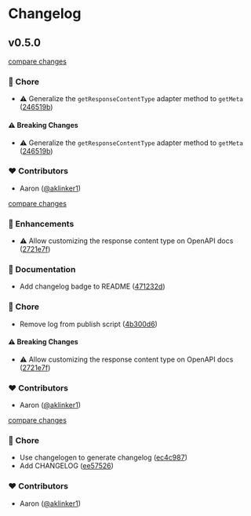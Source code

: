 # Changelog

## v0.5.0

[compare changes](https://github.com/aklinker1/zeta/compare/v0.4.0...v0.5.0)

### 🏡 Chore

- ⚠️ Generalize the `getResponseContentType` adapter method to `getMeta` ([246519b](https://github.com/aklinker1/zeta/commit/246519b))

#### ⚠️ Breaking Changes

- ⚠️ Generalize the `getResponseContentType` adapter method to `getMeta` ([246519b](https://github.com/aklinker1/zeta/commit/246519b))

### ❤️ Contributors

- Aaron ([@aklinker1](https://github.com/aklinker1))

[compare changes](https://github.com/aklinker1/zeta/compare/v0.3.1...v0.4.0)

### 🚀 Enhancements

- ⚠️ Allow customizing the response content type on OpenAPI docs ([2721e7f](https://github.com/aklinker1/zeta/commit/2721e7f))

### 📖 Documentation

- Add changelog badge to README ([471232d](https://github.com/aklinker1/zeta/commit/471232d))

### 🏡 Chore

- Remove log from publish script ([4b300d6](https://github.com/aklinker1/zeta/commit/4b300d6))

#### ⚠️ Breaking Changes

- ⚠️ Allow customizing the response content type on OpenAPI docs ([2721e7f](https://github.com/aklinker1/zeta/commit/2721e7f))

### ❤️ Contributors

- Aaron ([@aklinker1](https://github.com/aklinker1))

[compare changes](https://github.com/aklinker1/zeta/compare/v0.3.0...v0.3.1)

### 🏡 Chore

- Use changelogen to generate changelog ([ec4c987](https://github.com/aklinker1/zeta/commit/ec4c987))
- Add CHANGELOG ([ee57526](https://github.com/aklinker1/zeta/commit/ee57526))

### ❤️ Contributors

- Aaron ([@aklinker1](https://github.com/aklinker1))
